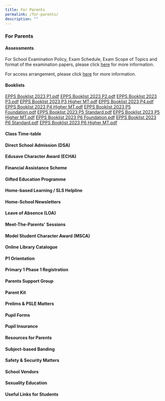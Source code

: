 ```yaml
---
title: For Parents
permalink: /for-parents/
description: ""
---
```

### For Parents

#### Assessments

For School Examination Policy, Exam Schedule, Exam Scope of Topics and format of the examination papers, please click [here](https://staging.d3975mj8dcgb9n.amplifyapp.com/for-parents/assessments/) for more information.  
  
For access arrangement, please click [here](https://staging.d3975mj8dcgb9n.amplifyapp.com/for-parents/access-arrangement/) for more information.

#### Booklists

[EPPS Booklist 2023 P1.pdf](/files/bl1.pdf)
[EPPS Booklist 2023 P2.pdf](/files/bl2.pdf)
[EPPS Booklist 2023 P3.pdf](/files/bl3.pdf)
[EPPS Booklist 2023 P3 Higher MT.pdf](/files/bl4.pdf) 
[EPPS Booklist 2023 P4.pdf](/files/bl5.pdf)
[EPPS Booklist 2023 P4 Higher MT.pdf](/files/bl6.pdf)
[EPPS Booklist 2023 P5 Foundation.pdf](/files/bl7.pdf) 
[EPPS Booklist 2023 P5 Standard.pdf](/files/bl8.pdf)
[EPPS Booklist 2023 P5 Higher MT.pdf](/files/bl9.pdf)
[EPPS Booklist 2023 P6 Foundation.pdf](/files/bl10.pdf)
[EPPS Booklist 2023 P6 Standard.pdf](/files/bl11.pdf)
[EPPS Booklist 2023 P6 Higher MT.pdf](/files/bl12.pdf)


#### Class Time-table



#### Direct School Admission (DSA)



#### Edusave Character Award (ECHA)



#### Financial Assistance Scheme



#### Gifted Education Programme



#### Home-based Learning / SLS Helpline



#### Home-School Newsletters



#### Leave of Absence (LOA)



#### Meet-The-Parents' Sessions



#### Model Student Character Award (MSCA)



#### Online Library Catalogue



#### P1 Orientation



#### Primary 1 Phase 1 Registration



#### Parents Support Group



#### Parent Kit



#### Prelims & PSLE Matters



#### Pupil Forms 



#### Pupil Insurance



#### Resources for Parents



#### Subject-based Banding



#### Safety & Security Matters



#### School Vendors



#### Sexuality Education



#### Useful Links for Students